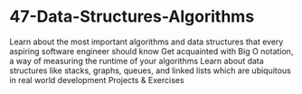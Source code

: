 # 47-Data-Structures-Algorithms

Learn about the most important algorithms and data structures that every aspiring software engineer should know
Get acquainted with Big O notation, a way of measuring the runtime of your algorithms
Learn about data structures like stacks, graphs, queues, and linked lists which are ubiquitous in real world development
Projects & Exercises
